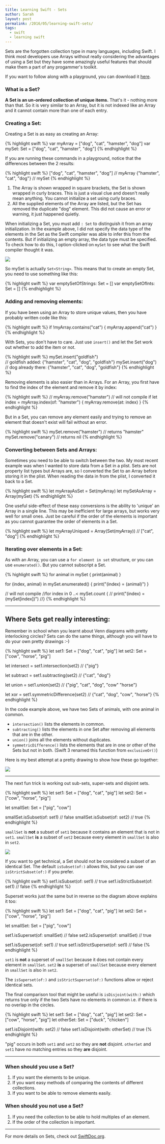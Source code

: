 ```yaml
---
title: Learning Swift - Sets
author: Sarah
layout: post
permalink: /2016/05/learning-swift-sets/
tags:
  - swift
  - learning swift
---
```

Sets are the forgotten collection type in many languages, including Swift. I think most developers use Arrays without really considering the advantages of using a Set but they have some amazingly useful features that should make them a part of any progammer's toolkit.

If you want to follow along with a playground, you can download it [here][6].

### What is a Set?

**A Set is an un-ordered collection of unique items.** That's it - nothing more than that. So it is very similar to an Array, but it is not indexed like an Array and it cannot contain more than one of each entry.

### Creating a Set:

Creating a Set is as easy as creating an Array:

{% highlight swift %}
var myArray = ["dog", "cat", "hamster", "dog"]
var mySet: Set = ["dog", "cat", "hamster", "dog"]
{% endhighlight %}

If you are running these commands in a playground, notice that the differences between the 2 results:

{% highlight swift %}
["dog", "cat", "hamster", "dog"]	// myArray
{"hamster", "cat", "dog"}		// mySet
{% endhighlight %}

1. The Array is shown wrapped in square brackets, the Set is shown wrapped in curly braces. This is just a visual clue and doesn't really mean anything. You cannot initialize a set using curly braces.
2. All the supplied elements of the Array are listed, but the Set has removed the duplicate "dog" element. This did not cause an error or warning, it just happened quietly.

When initializing a Set, you must add `: Set` to distinguish it from an array initialization. In the example above, I did not specify the data type of the elements in the Set as the Swift compiler was able to infer this from the contents. But if initializing an empty array, the data type must be specified. To check how to do this, I option-clicked on `mySet` to see what the Swift compiler thought it was.

![][1]

So mySet is actually `Set<String>`. This means that to create an empty Set, you need to use something like this:

{% highlight swift %}
var emptySetOfStrings: Set<String> = []
var emptySetOfInts: Set<Int> = []
{% endhighlight %}

### Adding and removing elements:

If you have been using an Array to store unique values, then you have probably written code like this:

{% highlight swift %}
if !myArray.contains("cat") {
   myArray.append("cat")
}
{% endhighlight %}

With Sets, you don't have to care. Just use `insert()` and let the Set work out whether to add the item or not.

{% highlight swift %}
mySet.insert("goldfish")  
// goldfish added: {"hamster", "cat", "dog", "goldfish"}
mySet.insert("dog")       
// dog already there: {"hamster", "cat", "dog", "goldfish"}
{% endhighlight %}

Removing elements is also easier than in Arrays. For an Array, you first have to find the index of the element and remove it by index:

{% highlight swift %}
// myArray.remove("hamster") // will not compile
if let index = myArray.index(of: "hamster") {
   myArray.remove(at: index)
}
{% endhighlight %}

But in a Set, you can remove any element easily and trying to remove an element that doesn't exist will fail without an error.

{% highlight swift %}
mySet.remove("hamster")		// returns "hamster"
mySet.remove("canary")		// returns nil
{% endhighlight %}

### Converting between Sets and Arrays:

Sometimes you need to be able to switch between the two. My most recent example was when I wanted to store data from a Set in a plist. Sets are not property list types but Arrays are, so I converted the Set to an Array before storing it in the plist. When reading the data in from the plist, I converted it back to a Set.

{% highlight swift %}
let myArrayAsSet = Set(myArray)
let mySetAsArray = Array(mySet)
{% endhighlight %}

One useful side-effect of these easy conversions is the ability to 'unique' an Array in a single line. This may be inefficient for large arrays, but works very well for small ones. Just be careful if the order of the elements is important as you cannot guarantee the order of elements in a Set.

{% highlight swift %}
let myArrayUniqued = Array(Set(myArray))
// ["cat", "dog"]
{% endhighlight %}

### Iterating over elements in a Set:

As with an Array, you can use a `for element in set` structure, or you can use `enumerated()`. But you cannot subscript a Set.

{% highlight swift %}
for animal in mySet {
   print(animal)
}

for (index, animal) in mySet.enumerated() {
   print("\(index) = \(animal)")
}

// will not compile
//for index in 0 ..< mySet.count {
//   print("\(index) = \(mySet[index])")
//}
{% endhighlight %}

---

## Where Sets get really interesting:

Remember in school when you learnt about Venn diagrams with pretty interlocking circles? Sets can do the same things, although you will have to do your own pretty drawings :-)

{% highlight swift %}
let set1: Set = ["dog", "cat", "pig"]
let set2: Set = ["cow", "horse", "pig"]

let intersect = set1.intersection(set2)
// {"pig"}

let subtract = set1.subtracting(set2)
// {"cat", "dog"}

let union = set1.union(set2)
// {"pig", "cat", "dog", "cow" "horse"}

let xor = set1.symmetricDifference(set2)
// {"cat", "dog", "cow", "horse"}
{% endhighlight %}

In the code example above, we have two Sets  of animals, with one animal in common.

- `intersection()` lists the elements in common.
- `subtracting()` lists the elements in one Set after removing all elements that are in the other.
- `union()` joins all the elements without duplicates.
- `symmetricDifference()` lists the elements that are in one or other of the Sets but not in both. (Swift 3 renamed this function from `exclusiveOr()`)

Here is my best attempt at a pretty drawing to show how these go together:

![][2]

---

The next fun trick is working out sub-sets, super-sets and disjoint sets. 

{% highlight swift %}
let set1: Set = ["dog", "cat", "pig"]
let set2: Set = ["cow", "horse", "pig"]

let smallSet: Set = ["pig", "cow"]

smallSet.isSubset(of: set1)	// false
smallSet.isSubset(of: set2)	// true
{% endhighlight %}

`smallSet` is **not** a subset of `set1` because it contains an element that is not in `set1`.
`smallSet` **is** a subset of `set2` because every element in `smallSet` is also in `set2`.

![][3]

If you want to get technical, a Set should not be considered a subset of an identical Set.
The default `isSubset(of:)` allows this, but you can use `isStrictSubset(of:)` if you prefer.

{% highlight swift %}
set1.isSubset(of: set1)		// true
set1.isStrictSubset(of: set1)	// false
{% endhighlight %}

Superset works just the same but in reverse so the diagram above explains it too:

{% highlight swift %}
let set1: Set = ["dog", "cat", "pig"]
let set2: Set = ["cow", "horse", "pig"]

let smallSet: Set = ["pig", "cow"]

set1.isSuperset(of: smallSet)	// false
set2.isSuperset(of: smallSet)	// true

set1.isSuperset(of: set1)		// true
set1.isStrictSuperset(of: set1)		// false
{% endhighlight %}

`set1` is **not** a superset of `smallSet` because it does not contain every element in `smallSet`.
`set2` **is** a superset of `smallSet` because every element in `smallSet` is also in `set2`.

The `isSuperset(of:)` and `isStrictSuperset(of:)` functions allow or reject identical sets.

The final comparison tool that might be useful is `isDisjoint(with:)` which returns true only if the two Sets have no elements in common i.e. if there is no overlap in the circles.

{% highlight swift %}
let set1: Set = ["dog", "cat", "pig"]
let set2: Set = ["cow", "horse", "pig"]
let otherSet: Set = ["duck", "chicken"]

set1.isDisjoint(with: set2)		// false
set1.isDisjoint(with: otherSet)		// true
{% endhighlight %}

"pig" occurs in both `set1` and `set2` so they are **not** disjoint.
`otherSet` and `set1` have no matching entries so they **are** disjoint.

---

### When should you use a Set?

1. If you want the elements to be unique.
2. If you want easy methods of comparing the contents of different collections.
3. If you want to be able to remove elements easily.

### When should you not use a Set?

1. If you need the collection to be able to hold multiples of an element.
2. If the order of the collection is important.

---

For more details on Sets, check out [SwiftDoc.org][5].

[1]: /images/set_types.png
[2]: /images/sets_1.png
[3]: /images/sets_2.png
[4]: /images/sets_title.png
[5]: http://swiftdoc.org/v2.2/type/Set/
[6]: https://github.com/trozware/sets
